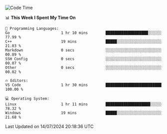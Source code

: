 
<!--START_SECTION:waka-->
![Code Time](http://img.shields.io/badge/Code%20Time-706%20hrs-blue)

📊 **This Week I Spent My Time On** 

```text
💬 Programming Languages: 
Go                       1 hr 10 mins        ███████████████████░░░░░░   77.99 % 
C++                      19 mins             █████░░░░░░░░░░░░░░░░░░░░   21.03 % 
Markdown                 0 secs              ░░░░░░░░░░░░░░░░░░░░░░░░░   00.89 % 
SSH Config               0 secs              ░░░░░░░░░░░░░░░░░░░░░░░░░   00.07 % 
Other                    0 secs              ░░░░░░░░░░░░░░░░░░░░░░░░░   00.02 % 

🔥 Editors: 
VS Code                  1 hr 30 mins        █████████████████████████   100.00 % 

💻 Operating System: 
Linux                    1 hr 11 mins        ████████████████████░░░░░   78.32 % 
Windows                  19 mins             █████░░░░░░░░░░░░░░░░░░░░   21.68 % 
```


 Last Updated on 14/07/2024 20:18:36 UTC
<!--END_SECTION:waka-->
